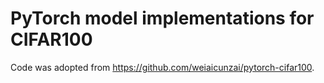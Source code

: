 # PyTorch model implementations for CIFAR100

Code was adopted from https://github.com/weiaicunzai/pytorch-cifar100.
